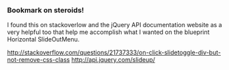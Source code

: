 ### Bookmark on steroids! 

I found this on stackoverlow and the jQuery API documentation website as a very helpful too that help me accomplish what I wanted on the blueprint Horizontal SlideOutMenu. 


http://stackoverflow.com/questions/21737333/on-click-slidetoggle-div-but-not-remove-css-class
http://api.jquery.com/slideup/
